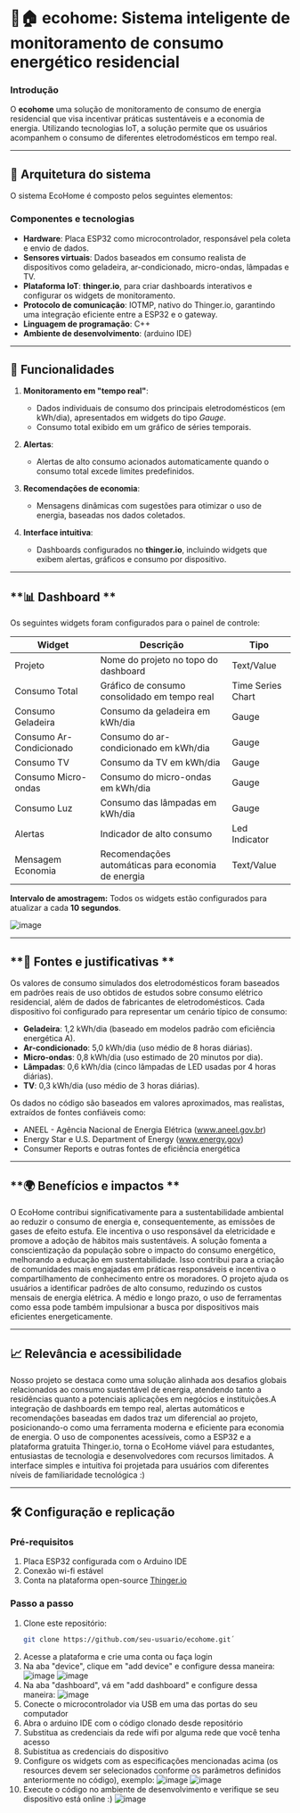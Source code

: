 # 🌱🏠 ecohome: Sistema inteligente de monitoramento de consumo energético residencial

### **Introdução**
O **ecohome** uma solução de monitoramento de consumo de energia residencial que visa incentivar práticas sustentáveis e a economia de energia. 
Utilizando tecnologias IoT, a solução permite que os usuários acompanhem o consumo de diferentes eletrodomésticos em tempo real.

---

## **📐 Arquitetura do sistema**

O sistema EcoHome é composto pelos seguintes elementos:

### **Componentes e tecnologias**
- **Hardware**: Placa ESP32 como microcontrolador, responsável pela coleta e envio de dados.
- **Sensores virtuais**: Dados baseados em consumo realista de dispositivos como geladeira, ar-condicionado, micro-ondas, lâmpadas e TV.
- **Plataforma IoT**: **thinger.io**, para criar dashboards interativos e configurar os widgets de monitoramento.
- **Protocolo de comunicação**: IOTMP, nativo do Thinger.io, garantindo uma integração eficiente entre a ESP32 e o gateway.
- **Linguagem de programação**: C++
- **Ambiente de desenvolvimento**: (arduino IDE)

---

## **🚀 Funcionalidades**

1. **Monitoramento em "tempo real"**:
   - Dados individuais de consumo dos principais eletrodomésticos (em kWh/dia), apresentados em widgets do tipo *Gauge*.
   - Consumo total exibido em um gráfico de séries temporais.

2. **Alertas**:
   - Alertas de alto consumo acionados automaticamente quando o consumo total excede limites predefinidos.

3. **Recomendações de economia**:
   - Mensagens dinâmicas com sugestões para otimizar o uso de energia, baseadas nos dados coletados.

4. **Interface intuitiva**:
   - Dashboards configurados no **thinger.io**, incluindo widgets que exibem alertas, gráficos e consumo por dispositivo.

---


## **📊 Dashboard **

Os seguintes widgets foram configurados para o painel de controle:

| **Widget**             | **Descrição**                                                | **Tipo**              |
|-------------------------|------------------------------------------------------------|-----------------------|
| Projeto                 | Nome do projeto no topo do dashboard                       | Text/Value           |
| Consumo Total           | Gráfico de consumo consolidado em tempo real               | Time Series Chart    |
| Consumo Geladeira       | Consumo da geladeira em kWh/dia                             | Gauge                |
| Consumo Ar-Condicionado | Consumo do ar-condicionado em kWh/dia                       | Gauge                |
| Consumo TV              | Consumo da TV em kWh/dia                                    | Gauge                |
| Consumo Micro-ondas     | Consumo do micro-ondas em kWh/dia                           | Gauge                |
| Consumo Luz             | Consumo das lâmpadas em kWh/dia                             | Gauge                |
| Alertas                 | Indicador de alto consumo                                   | Led Indicator        |
| Mensagem Economia       | Recomendações automáticas para economia de energia          | Text/Value           |

**Intervalo de amostragem:** Todos os widgets estão configurados para atualizar a cada **10 segundos**.

![image](https://github.com/user-attachments/assets/238e7e78-f58d-4154-9e1e-8fcbf18d698b)


---

## **📜 Fontes e justificativas **

Os valores de consumo simulados dos eletrodomésticos foram baseados em padrões reais de uso obtidos de estudos sobre consumo elétrico residencial, além de dados de fabricantes de eletrodomésticos. 
Cada dispositivo foi configurado para representar um cenário típico de consumo:

- **Geladeira**: 1,2 kWh/dia (baseado em modelos padrão com eficiência energética A).
- **Ar-condicionado**: 5,0 kWh/dia (uso médio de 8 horas diárias).
- **Micro-ondas**: 0,8 kWh/dia (uso estimado de 20 minutos por dia).
- **Lâmpadas**: 0,6 kWh/dia (cinco lâmpadas de LED usadas por 4 horas diárias).
- **TV**: 0,3 kWh/dia (uso médio de 3 horas diárias).

Os dados no código são baseados em valores aproximados, mas realistas, extraídos de fontes confiáveis como:

- ANEEL - Agência Nacional de Energia Elétrica (www.aneel.gov.br)
- Energy Star e U.S. Department of Energy (www.energy.gov)
- Consumer Reports e outras fontes de eficiência energética

---

## **🌍 Benefícios e impactos **

O EcoHome contribui significativamente para a sustentabilidade ambiental ao reduzir o consumo de energia e, consequentemente, as emissões de gases de efeito estufa. Ele incentiva o uso responsável da eletricidade e promove a adoção de hábitos mais sustentáveis.
A solução fomenta a conscientização da população sobre o impacto do consumo energético, melhorando a educação em sustentabilidade. Isso contribui para a criação de comunidades mais engajadas em práticas responsáveis e incentiva o 
compartilhamento de conhecimento entre os moradores. O projeto ajuda os usuários a identificar padrões de alto consumo, reduzindo os custos mensais de energia elétrica. A médio e longo prazo, o uso de ferramentas como essa pode também impulsionar a busca por dispositivos mais eficientes energeticamente.

---

## **📈 Relevância e acessibilidade**

Nosso projeto se destaca como uma solução alinhada aos desafios globais relacionados ao consumo sustentável de energia, atendendo tanto a residências quanto a potenciais aplicações em negócios e instituições.A integração de dashboards em tempo real, 
alertas automáticos e recomendações baseadas em dados traz um diferencial ao projeto, posicionando-o como uma ferramenta moderna e eficiente para economia de energia. O uso de componentes acessíveis, como a ESP32 e a plataforma gratuita Thinger.io,
torna o EcoHome viável para estudantes, entusiastas de tecnologia e desenvolvedores com recursos limitados. A interface simples e intuitiva foi projetada para usuários com diferentes níveis de familiaridade tecnológica :)

---

## **🛠️ Configuração e replicação**

### **Pré-requisitos**
1. Placa ESP32 configurada com o Arduino IDE
2. Conexão wi-fi estável
3. Conta na plataforma open-source [Thinger.io](https://thinger.io/)

### **Passo a passo**
1. Clone este repositório:
   ```bash
   git clone https://github.com/seu-usuario/ecohome.git´
2. Acesse a plataforma e crie uma conta ou faça login 
3. Na aba "device", clique em "add device" e configure dessa maneira:
   ![image](https://github.com/user-attachments/assets/be4a9c61-ce58-483c-a0ea-a93c64728ab5)
   ![image](https://github.com/user-attachments/assets/8ab89569-2dca-46a2-b4ed-d24b2d973bef)
4. Na aba "dashboard", vá em "add dashboard" e configure dessa maneira:
   ![image](https://github.com/user-attachments/assets/8d21c512-7ca4-48ce-8da1-ae94a6fd3b18)
5. Conecte o microcontrolador via USB em uma das portas do seu computador
6. Abra o arduino IDE com o código clonado desde repositório
7. Substitua as credenciais da rede wifi por alguma rede que você tenha acesso
8. Subistitua as credenciais do dispositivo 
9. Configure os widgets com as especificações mencionadas acima (os resources devem ser selecionados conforme os parâmetros definidos anteriormente no código), exemplo:
    ![image](https://github.com/user-attachments/assets/dd90518f-9873-42e2-9332-9b5e3ae79028)
    ![image](https://github.com/user-attachments/assets/d4198c1e-e13b-4e21-8bc6-9b0bb9aaf73f)
10. Execute o código no ambiente de desenvolvimento e verifique se seu dispositivo está online :)
    ![image](https://github.com/user-attachments/assets/fd04102d-8faf-431b-8cb3-4f05adde6d18)

